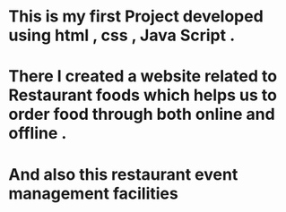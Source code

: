 # This is my first Project developed using html , css , Java Script .
# There I created a website related to Restaurant foods which helps us to order food through both online and offline .
# And also this restaurant  event management facilities 
